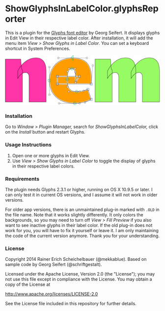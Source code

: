# ShowGlyphsInLabelColor.glyphsReporter

This is a plugin for the [Glyphs font editor](http://glyphsapp.com/) by Georg Seifert.
It displays glyphs in Edit View in their respective label color. 
After installation, it will add the menu item *View > Show Glyphs in Label Color*.
You can set a keyboard shortcut in System Preferences.

![Glyphs are shown in their label colors.](ShowGlyphsInLabelColor.png "Show Glyphs in Label Color Screenshot")

### Installation

Go to *Window > Plugin Manager,* search for *ShowGlyphsInLabelColor,* click on the *Install* button and restart Glyphs.

### Usage Instructions

1. Open one or more glyphs in Edit View.
2. Use *View > Show Glyphs in Label Color* to toggle the display of glyphs in their respective label colors.

### Requirements

The plugin needs Glyphs 2.3.1 or higher, running on OS X 10.9.5 or later. I can only test it in current OS versions, and I assume it will not work in older versions.

For older app versions, there is an unmaintained plug-in marked with `.OLD` in the file name. Note that it works slightly differently. It only colors the backgrounds, so you may need to turn off *View > Fill Preview* if you also want to see inactive glyphs in their label color. If the old plug-in does not work for you, you will have to fix it yourself or leave it. I am only maintaining the code of the current version anymore. Thank you for your understanding.

### License

Copyright 2014 Rainer Erich Scheichelbauer (@mekkablue).
Based on sample code by Georg Seifert (@schriftgestalt).

Licensed under the Apache License, Version 2.0 (the "License");
you may not use this file except in compliance with the License.
You may obtain a copy of the License at

http://www.apache.org/licenses/LICENSE-2.0

See the License file included in this repository for further details.
